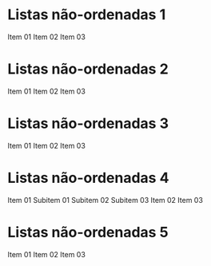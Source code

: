 # Listas não-ordenadas 1

Item 01
Item 02
Item 03

# Listas não-ordenadas 2

Item 01
Item 02
Item 03

# Listas não-ordenadas 3

Item 01
Item 02
Item 03

# Listas não-ordenadas 4

Item 01
Subitem 01
Subitem 02
Subitem 03
Item 02
Item 03

# Listas não-ordenadas 5

Item 01
Item 02
Item 03
